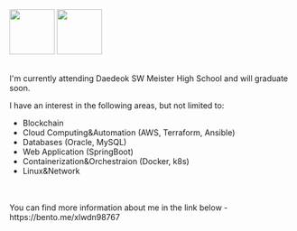   <div>
    <img src = "https://user-images.githubusercontent.com/59428479/216511938-74c1f24a-3110-45aa-b825-a3effc3a2774.png" width="80">
    <img src = "https://user-images.githubusercontent.com/59428479/216511926-07df2da7-c5b6-4dc7-bc95-a5fbeaa7abf5.png" width="80">
  </div>

<br>

I'm currently attending Daedeok SW Meister High School and will graduate soon. <br>

I have an interest in the following areas, but not limited to:
- Blockchain
- Cloud Computing&Automation (AWS, Terraform, Ansible)
- Databases (Oracle, MySQL)
- Web Application (SpringBoot)
- Containerization&Orchestraion (Docker, k8s)
- Linux&Network

<br>
<br>
You can find more information about me in the link below
- https://bento.me/xlwdn98767
